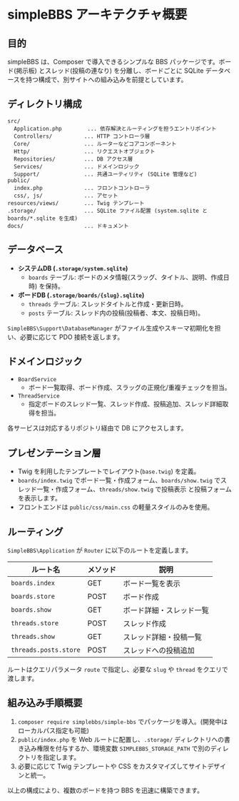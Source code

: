# simpleBBS アーキテクチャ概要

## 目的
simpleBBS は、Composer で導入できるシンプルな BBS パッケージです。ボード(掲示板) とスレッド(投稿の連なり) を分離し、ボードごとに
SQLite データベースを持つ構成で、別サイトへの組み込みを前提としています。

## ディレクトリ構成
```
src/
  Application.php        ... 依存解決とルーティングを担うエントリポイント
  Controllers/          ... HTTP コントローラ層
  Core/                 ... ルーターなどコアコンポーネント
  Http/                 ... リクエストオブジェクト
  Repositories/         ... DB アクセス層
  Services/             ... ドメインロジック
  Support/              ... 共通ユーティリティ (SQLite 管理など)
public/
  index.php             ... フロントコントローラ
  css/, js/             ... アセット
resources/views/        ... Twig テンプレート
.storage/               ... SQLite ファイル配置 (system.sqlite と boards/*.sqlite を生成)
docs/                   ... ドキュメント
```

## データベース
- **システムDB (`.storage/system.sqlite`)**
  - `boards` テーブル: ボードのメタ情報(スラッグ、タイトル、説明、作成日時) を保持。
- **ボードDB (`.storage/boards/{slug}.sqlite`)**
  - `threads` テーブル: スレッドタイトルと作成・更新日時。
  - `posts` テーブル: スレッド内の投稿(投稿者、本文、投稿日時)。

`SimpleBBS\Support\DatabaseManager` がファイル生成やスキーマ初期化を担い、必要に応じて PDO 接続を返します。

## ドメインロジック
- `BoardService`
  - ボード一覧取得、ボード作成、スラッグの正規化/重複チェックを担当。
- `ThreadService`
  - 指定ボードのスレッド一覧、スレッド作成、投稿追加、スレッド詳細取得を担当。

各サービスは対応するリポジトリ経由で DB にアクセスします。

## プレゼンテーション層
- Twig を利用したテンプレートでレイアウト(`base.twig`) を定義。
- `boards/index.twig` でボード一覧・作成フォーム、`boards/show.twig` でスレッド一覧・作成フォーム、`threads/show.twig` で投稿表示
と投稿フォームを表示します。
- フロントエンドは `public/css/main.css` の軽量スタイルのみを使用。

## ルーティング
`SimpleBBS\Application` が `Router` に以下のルートを定義します。

| ルート名 | メソッド | 説明 |
|----------|----------|------|
| `boards.index` | GET | ボード一覧を表示 |
| `boards.store` | POST | ボード作成 |
| `boards.show` | GET | ボード詳細・スレッド一覧 |
| `threads.store` | POST | スレッド作成 |
| `threads.show` | GET | スレッド詳細・投稿一覧 |
| `threads.posts.store` | POST | スレッドへの投稿追加 |

ルートはクエリパラメータ `route` で指定し、必要な `slug` や `thread` をクエリで渡します。

## 組み込み手順概要
1. `composer require simplebbs/simple-bbs` でパッケージを導入。(開発中はローカルパス指定も可能)
2. `public/index.php` を Web ルートに配置し、`.storage/` ディレクトリへの書き込み権限を付与するか、環境変数 `SIMPLEBBS_STORAGE_PATH`
   で別のディレクトリを指定します。
3. 必要に応じて Twig テンプレートや CSS をカスタマイズしてサイトデザインと統一。

以上の構成により、複数のボードを持つ BBS を迅速に構築できます。
